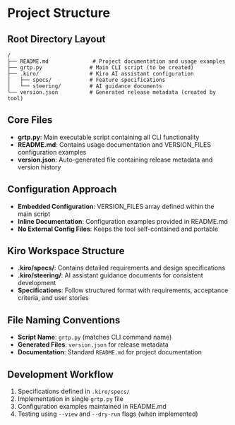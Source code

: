 # Project Structure

## Root Directory Layout
```
/
├── README.md              # Project documentation and usage examples
├── grtp.py               # Main CLI script (to be created)
├── .kiro/                # Kiro AI assistant configuration
│   ├── specs/            # Feature specifications
│   └── steering/         # AI guidance documents
└── version.json          # Generated release metadata (created by tool)
```

## Core Files
- **grtp.py**: Main executable script containing all CLI functionality
- **README.md**: Contains usage documentation and VERSION_FILES configuration examples
- **version.json**: Auto-generated file containing release metadata and version history

## Configuration Approach
- **Embedded Configuration**: VERSION_FILES array defined within the main script
- **Inline Documentation**: Configuration examples provided in README.md
- **No External Config Files**: Keeps the tool self-contained and portable

## Kiro Workspace Structure
- **.kiro/specs/**: Contains detailed requirements and design specifications
- **.kiro/steering/**: AI assistant guidance documents for consistent development
- **Specifications**: Follow structured format with requirements, acceptance criteria, and user stories

## File Naming Conventions
- **Script Name**: `grtp.py` (matches CLI command name)
- **Generated Files**: `version.json` for release metadata
- **Documentation**: Standard `README.md` for project documentation

## Development Workflow
1. Specifications defined in `.kiro/specs/`
2. Implementation in single `grtp.py` file
3. Configuration examples maintained in README.md
4. Testing using `--view` and `--dry-run` flags (when implemented)